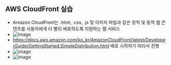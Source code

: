 

## AWS CloudFront 실습
- Amazon CloudFront는 .html, .css, .js 및 이미지 파일과 같은 정적 및 동적 웹 콘텐츠를 사용자에게 더 빨리 배포하도록 지원하는 웹 서비스
- ![image](https://github.com/user-attachments/assets/5cd45434-0f47-46f9-b071-ec097e799c56)
- https://docs.aws.amazon.com/ko_kr/AmazonCloudFront/latest/DeveloperGuide/GettingStarted.SimpleDistribution.html 배포 시작하기 따라서 진행
- ![image](https://github.com/user-attachments/assets/9a96577d-9bd0-4d8a-82b9-5bed7659ece3)
- ![image](https://github.com/user-attachments/assets/985410c7-449f-4ddf-b2c0-6dc46027a1b0)


